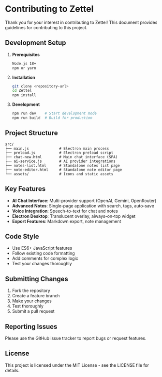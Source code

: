 # Contributing to Zettel

Thank you for your interest in contributing to Zettel! This document provides guidelines for contributing to this project.

## Development Setup

1. **Prerequisites**
   ```bash
   Node.js 18+ 
   npm or yarn
   ```

2. **Installation**
   ```bash
   git clone <repository-url>
   cd Zettel
   npm install
   ```

3. **Development**
   ```bash
   npm run dev    # Start development mode
   npm run build  # Build for production
   ```

## Project Structure

```
src/
├── main.js              # Electron main process
├── preload.js           # Electron preload script
├── chat-new.html        # Main chat interface (SPA)
├── ai-service.js        # AI provider integrations
├── notes-list.html      # Standalone notes list page
├── note-editor.html     # Standalone note editor page
└── assets/              # Icons and static assets
```

## Key Features

- **AI Chat Interface**: Multi-provider support (OpenAI, Gemini, OpenRouter)
- **Advanced Notes**: Single-page application with search, tags, auto-save
- **Voice Integration**: Speech-to-text for chat and notes
- **Electron Desktop**: Translucent overlay, always-on-top widget
- **Export Features**: Markdown export, note management

## Code Style

- Use ES6+ JavaScript features
- Follow existing code formatting
- Add comments for complex logic
- Test your changes thoroughly

## Submitting Changes

1. Fork the repository
2. Create a feature branch
3. Make your changes
4. Test thoroughly
5. Submit a pull request

## Reporting Issues

Please use the GitHub issue tracker to report bugs or request features.

## License

This project is licensed under the MIT License - see the LICENSE file for details.
